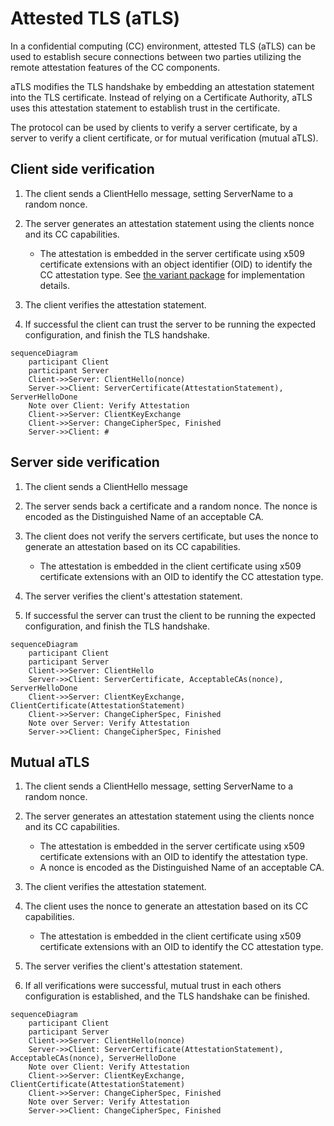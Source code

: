 # Attested TLS (aTLS)

In a confidential computing (CC) environment, attested TLS (aTLS) can be used to establish secure connections between two parties utilizing the remote attestation features of the CC components.

aTLS modifies the TLS handshake by embedding an attestation statement into the TLS certificate.
Instead of relying on a Certificate Authority, aTLS uses this attestation statement to establish trust in the certificate.

The protocol can be used by clients to verify a server certificate, by a server to verify a client certificate, or for mutual verification (mutual aTLS).

## Client side verification

1. The client sends a ClientHello message, setting ServerName to a random nonce.

2. The server generates an attestation statement using the clients nonce and its CC capabilities.
    * The attestation is embedded in the server certificate using x509 certificate extensions with an object identifier (OID) to identify the CC attestation type. See [the variant package](../variant/variant.go) for implementation details.

3. The client verifies the attestation statement.

4. If successful the client can trust the server to be running the expected configuration, and finish the TLS handshake.

```mermaid
sequenceDiagram
    participant Client
    participant Server
    Client->>Server: ClientHello(nonce)
    Server->>Client: ServerCertificate(AttestationStatement), ServerHelloDone
    Note over Client: Verify Attestation
    Client->>Server: ClientKeyExchange
    Client->>Server: ChangeCipherSpec, Finished
    Server->>Client: #
```

## Server side verification

1. The client sends a ClientHello message

2. The server sends back a certificate and a random nonce. The nonce is encoded as the Distinguished Name of an acceptable CA.

3. The client does not verify the servers certificate, but uses the nonce to generate an attestation based on its CC capabilities.
    * The attestation is embedded in the client certificate using x509 certificate extensions with an OID to identify the CC attestation type.

4. The server verifies the client's attestation statement.

5. If successful the server can trust the client to be running the expected configuration, and finish the TLS handshake.

```mermaid
sequenceDiagram
    participant Client
    participant Server
    Client->>Server: ClientHello
    Server->>Client: ServerCertificate, AcceptableCAs(nonce), ServerHelloDone
    Client->>Server: ClientKeyExchange, ClientCertificate(AttestationStatement)
    Client->>Server: ChangeCipherSpec, Finished
    Note over Server: Verify Attestation
    Server->>Client: ChangeCipherSpec, Finished
```

## Mutual aTLS

1. The client sends a ClientHello message, setting ServerName to a random nonce.

2. The server generates an attestation statement using the clients nonce and its CC capabilities.
    * The attestation is embedded in the server certificate using x509 certificate extensions with an OID to identify the attestation type.
    * A nonce is encoded as the Distinguished Name of an acceptable CA.

3. The client verifies the attestation statement.

4. The client uses the nonce to generate an attestation based on its CC capabilities.
    * The attestation is embedded in the client certificate using x509 certificate extensions with an OID to identify the CC attestation type.

5. The server verifies the client's attestation statement.

6. If all verifications were successful, mutual trust in each others configuration is established, and the TLS handshake can be finished.

```mermaid
sequenceDiagram
    participant Client
    participant Server
    Client->>Server: ClientHello(nonce)
    Server->>Client: ServerCertificate(AttestationStatement), AcceptableCAs(nonce), ServerHelloDone
    Note over Client: Verify Attestation
    Client->>Server: ClientKeyExchange, ClientCertificate(AttestationStatement)
    Client->>Server: ChangeCipherSpec, Finished
    Note over Server: Verify Attestation
    Server->>Client: ChangeCipherSpec, Finished
```
